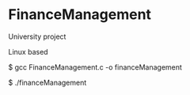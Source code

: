 # FinanceManagement
University project

Linux based

$ gcc FinanceManagement.c -o financeManagement

$ ./financeManagement
